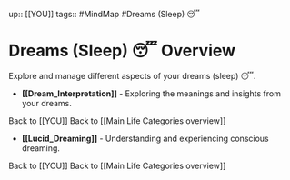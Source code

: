 up:: [[YOU]]
tags:: #MindMap #Dreams (Sleep) 😴

# Dreams (Sleep) 😴 Overview

Explore and manage different aspects of your dreams (sleep) 😴.

- **[[Dream_Interpretation]]** - Exploring the meanings and insights from your dreams.

Back to [[YOU]]
Back to [[Main Life Categories overview]]
- **[[Lucid_Dreaming]]** - Understanding and experiencing conscious dreaming.

Back to [[YOU]]
Back to [[Main Life Categories overview]]
